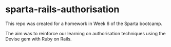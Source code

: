 # sparta-rails-authorisation

This repo was created for a homework in Week 6 of the Sparta bootcamp.

The aim was to reinforce our learning on authorisation techniques using the Devise gem with Ruby on Rails.
